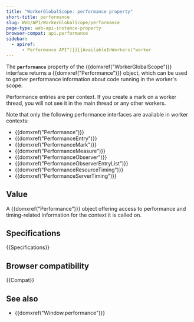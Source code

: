 ```yaml
---
title: "WorkerGlobalScope: performance property"
short-title: performance
slug: Web/API/WorkerGlobalScope/performance
page-type: web-api-instance-property
browser-compat: api.performance
sidebar:
  - apiref:
      - Performance API")}}{{AvailableInWorkers("worker
---
```


The **`performance`** property of the {{domxref("WorkerGlobalScope")}} interface returns a {{domxref("Performance")}} object, which can be used to gather performance information about code running in the worker's scope.

Performance entries are per context. If you create a mark on a worker thread, you will not see it in the main thread or any other workers.

Note that only the following performance interfaces are available in worker contexts:

- {{domxref("Performance")}}
- {{domxref("PerformanceEntry")}}
- {{domxref("PerformanceMark")}}
- {{domxref("PerformanceMeasure")}}
- {{domxref("PerformanceObserver")}}
- {{domxref("PerformanceObserverEntryList")}}
- {{domxref("PerformanceResourceTiming")}}
- {{domxref("PerformanceServerTiming")}}

## Value

A {{domxref("Performance")}} object offering access to performance and timing-related information for the context it is called on.

## Specifications

{{Specifications}}

## Browser compatibility

{{Compat}}

## See also

- {{domxref("Window.performance")}}
